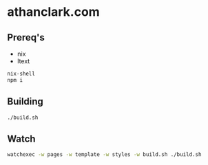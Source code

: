 # athanclark.com

## Prereq's

- nix
- ltext

```bash
nix-shell
npm i
```

## Building

```bash
./build.sh
```

## Watch

```bash
watchexec -w pages -w template -w styles -w build.sh ./build.sh
```
